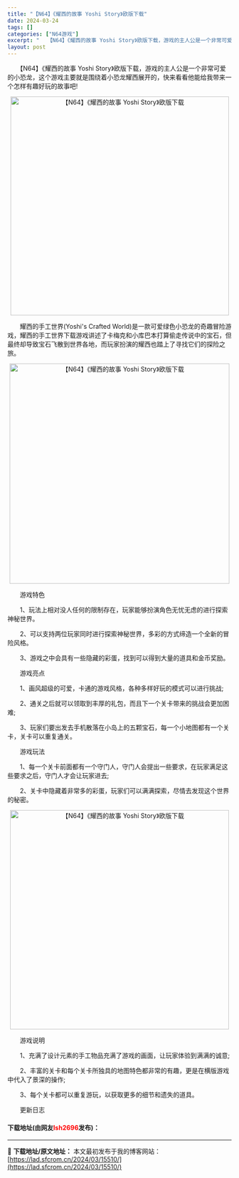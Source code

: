 ```yaml
---
title: "【N64】《耀西的故事 Yoshi Story》欧版下载"
date: 2024-03-24
tags: []
categories: ["N64游戏"]
excerpt: "　　【N64】《耀西的故事 Yoshi Story》欧版下载，游戏的主人公是一个非常可爱的小恐龙，这个游戏主要就是围绕着小恐龙耀西展开的，快来看看他能给我带来一个怎样有趣好玩的故事吧! 　　耀西的手工世界(Yoshi&#039;s Crafted World)是一款可爱绿色小恐龙的奇趣冒险游戏，耀西的&hellip;"
layout: post
---
```


 <p>　　【N64】《耀西的故事 Yoshi Story》欧版下载，游戏的主人公是一个非常可爱的小恐龙，这个游戏主要就是围绕着小恐龙耀西展开的，快来看看他能给我带来一个怎样有趣好玩的故事吧!</p> <p align="center"><img align="" border="0" src="https://lad.sfcrom.cn/wp-content/uploads/2024/03/20240324_660033baac318.png" width="491" alt="【N64】《耀西的故事 Yoshi Story》欧版下载" /></p> <p>　　耀西的手工世界(Yoshi&#39;s Crafted World)是一款可爱绿色小恐龙的奇趣冒险游戏，耀西的手工世界下载游戏讲述了卡梅克和小库巴本打算偷走传说中的宝石，但最终却导致宝石飞散到世界各地，而玩家扮演的耀西也踏上了寻找它们的探险之旅。</p> <p align="center"><img align="" border="0" src="https://lad.sfcrom.cn/wp-content/uploads/2024/03/20240324_660033bb59267.png" width="494" alt="【N64】《耀西的故事 Yoshi Story》欧版下载" /></p> <p>　　游戏特色</p> <p>　　1、玩法上相对没人任何的限制存在，玩家能够扮演角色无忧无虑的进行探索神秘世界。</p> <p>　　2、可以支持两位玩家同时进行探索神秘世界，多彩的方式缔造一个全新的冒险风格。</p> <p>　　3、游戏之中会具有一些隐藏的彩蛋，找到可以得到大量的道具和金币奖励。</p> <p>　　游戏亮点</p> <p>　　1、画风超级的可爱，卡通的游戏风格，各种多样好玩的模式可以进行挑战;</p> <p>　　2、通关之后就可以领取到丰厚的礼包，而且下一个关卡带来的挑战会更加困难;</p> <p>　　3、玩家们要出发去手机散落在小岛上的五颗宝石，每一个小地图都有一个关卡，关卡可以重复通关。</p> <p>　　游戏玩法</p> <p>　　1、每一个关卡前面都有一个守门人，守门人会提出一些要求，在玩家满足这些要求之后，守门人才会让玩家进去;</p> <p>　　2、关卡中隐藏着非常多的彩蛋，玩家们可以满满探索，尽情去发现这个世界的秘密。</p> <p align="center"><img align="" border="0" src="https://lad.sfcrom.cn/wp-content/uploads/2024/03/20240324_660033bbefb05.png" width="492" alt="【N64】《耀西的故事 Yoshi Story》欧版下载" /></p> <p>　　游戏说明</p> <p>　　1、充满了设计元素的手工物品充满了游戏的画面，让玩家体验到满满的诚意;</p> <p>　　2、丰富的关卡和每个关卡所独具的地图特色都非常的有趣，更是在横版游戏中代入了景深的操作;</p> <p>　　3、每个关卡都可以重复游玩，以获取更多的细节和遗失的道具。</p> <p>　　更新日志</p> <p><h4>下载地址(由网友<font color="red">lsh2696</font>发布)：</h4></p> 

---
📖 **下载地址/原文地址：** 本文最初发布于我的博客网站：[https://lad.sfcrom.cn/2024/03/15510/](https://lad.sfcrom.cn/2024/03/15510/)
